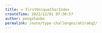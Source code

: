 ```yaml
---
title: ➖ FirstUniqueCharIndex
createTime: 2022/12/01 07:30:57
author: pengzhanbo
permalink: /note/type-challenges/ah1ra6q2/
---
```

